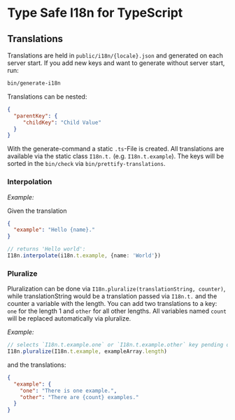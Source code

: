 # Type Safe I18n for TypeScript

## Translations

Translations are held in `public/i18n/{locale}.json` and generated on each server start.
If you add new keys and want to generate without server start, run:

```sh
bin/generate-i18n
```

Translations can be nested:

```json
{
  "parentKey": {
     "childKey": "Child Value"
  }
}
```

With the generate-command a static `.ts`-File is created. All translations are available via the static class `I18n.t.`
(e.g. `I18n.t.example`). The keys will be sorted in the `bin/check` via `bin/prettify-translations`.

### Interpolation

_Example:_

Given the translation

```json
{
  "example": "Hello {name}."
}
```

```ts
// returns 'Hello world':
I18n.interpolate(i18n.t.example, {name: 'World'})
```

### Pluralize

Pluralization can be done via `I18n.pluralize(translationString, counter)`, while translationString would be
a translation passed via `I18n.t.` and the counter a variable with the length. You can add two translations
to a key: `one` for the length 1 and `other` for all other lengths. All variables named `count` will be replaced
automatically via pluralize.

_Example:_

```ts
// selects `I18n.t.example.one` or `I18n.t.example.other` key pending on `exampleArray.length`
I18n.pluralize(I18n.t.example, exampleArray.length)
```

and the translations:

```json
{
  "example": {
    "one": "There is one example.",
    "other": "There are {count} examples."
  }
}
```
